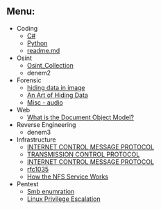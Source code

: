 
## Menu:


* Coding
  * [C#](https://learn.microsoft.com/en-us/training/paths/get-started-c-sharp-part-1/)
  * [Python](https://docs.python.org/3/) 
  * [readme.md](https://bulldogjob.com/readme/how-to-write-a-good-readme-for-your-github-project)
* Osint
  * [Osint_Collection](https://github.com/Ph055a/OSINT_Collection)
  * denem2
* Forensic
  * [hiding data in image](https://null-byte.wonderhowto.com/how-to/steganography-hide-secret-data-inside-image-audio-file-seconds-0180936/)
  * [An Art of Hiding Data](https://arxiv.org/ftp/arxiv/papers/0912/0912.2319.pdf)
  * [Misc - audio](https://ctf-wiki.mahaloz.re/misc/audio/introduction/)
* Web
  * [What is the Document Object Model?](https://www.w3.org/TR/REC-DOM-Level-1/introduction.html)
* Reverse Engineering
  * denem3
* Infrastructure
  * [INTERNET CONTROL MESSAGE PROTOCOL](https://www.rfc-editor.org/rfc/rfc792)
  * [TRANSMISSION CONTROL PROTOCOL](https://www.rfc-editor.org/rfc/rfc793)
  * [INTERNET CONTROL MESSAGE PROTOCOL](https://www.rfc-editor.org/rfc/rfc792)
  * [rfc1035](https://www.ietf.org/rfc/rfc1035.txt)
  * [How the NFS Service Works](https://docs.oracle.com/cd/E19683-01/816-4882/6mb2ipq7l/index.html)
* Pentest
  * [Smb enumration](https://www.hackingarticles.in/a-little-guide-to-smb-enumeration/)
  * [Linux Privilege Escalation](https://touhidshaikh.com/blog/2018/04/abusing-sudo-linux-privilege-escalation/)
